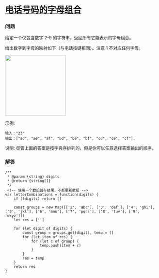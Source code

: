 # [电话号码的字母组合](https://leetcode-cn.com/problems/letter-combinations-of-a-phone-number)

### 问题

给定一个仅包含数字 2-9 的字符串，返回所有它能表示的字母组合。

给出数字到字母的映射如下（与电话按键相同）。注意 1 不对应任何字母。

<img src="http://upload.wikimedia.org/wikipedia/commons/thumb/7/73/Telephone-keypad2.svg/200px-Telephone-keypad2.svg.png" width="200">

示例:

```
输入："23"
输出：["ad", "ae", "af", "bd", "be", "bf", "cd", "ce", "cf"].
```
说明:
尽管上面的答案是按字典序排列的，但是你可以任意选择答案输出的顺序。

### 解答

```
/**
 * @param {string} digits
 * @return {string[]}
 */
 <!-- 使用一个数组暂存结果，不断更新数组 -->
var letterCombinations = function(digits) {
    if (!digits) return []

    const groups = new Map([['2', 'abc'], ['3', 'def'], ['4', 'ghi'], ['5', 'jkl'], ['6', 'mno'], ['7', 'pqrs'], ['8', 'tuv'], ['9', 'wxyz']])
    let res = ['']

    for (let digit of digits) {
        const group = groups.get(digit), temp = []
        for (let item of res) {
            for (let c of group) {
                temp.push(item + c)
            }
        }
        res = temp
    }
    return res
}
```

